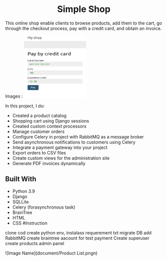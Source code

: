 
<h1 align="center">Simple Shop</h1>


<p align="left">This online shop enable clients to browse products, add them to the cart, go through
the checkout process, pay with a credit card, and obtain an invoice.</p>
Images :
 <img height="200" src="https://github.com/steellsas/Shop/blob/main/document/pay%20creadit.png" width="200"/> 

In this project, I do:
- Created a product catalog
- Shopping cart using Django sessions
- Created custom context processors
- Manage customer orders
- Configure Celery in  project with RabbitMQ as a message broker
- Send asynchronous notifications to customers using Celery
- Integrate a payment gateway into your project
- Export orders to CSV files
- Create custom views for the administration site
- Generate PDF invoices dynamically



## Built With

- Python 3.9
- Django
- SQLLite
- Celery (forasynchronous task)
- BrainTree 
- HTML
- CSS
#Instruction

clone cod
create python env, 
instalass requerement txt 
migrate DB 
add  RabbitMQ
create braintree aacount for test payment
Create superuser
create products admin panel


![Image Name](document/Product List.pngn)
